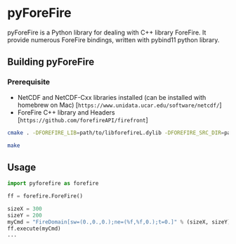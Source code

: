 # pyForeFire

pyForeFire is a Python library for dealing with C++ library ForeFire.
It provide numerous ForeFire bindings, written with pybind11 python library.

## Building pyForeFire

### Prerequisite

- NetCDF and NetCDF-Cxx libraries installed (can be installed with homebrew on Mac) [`https://www.unidata.ucar.edu/software/netcdf/`]
- ForeFire C++ library and Headers [`https://github.com/forefireAPI/firefront`]

```bash
cmake . -DFOREFIRE_LIB=path/to/libforefireL.dylib -DFOREFIRE_SRC_DIR=path/to/firefront/src -DNETCDF_INCLUDE_DIR=path/to/netcdf/include -DNETCDFCXX_INCLUDE_DIR=path/to/netcdf-cxx/include/

make
```

## Usage

```python
import pyforefire as forefire

ff = forefire.ForeFire()

sizeX = 300
sizeY = 200
myCmd = "FireDomain[sw=(0.,0.,0.);ne=(%f,%f,0.);t=0.]" % (sizeX, sizeY)
ff.execute(myCmd)
...
```